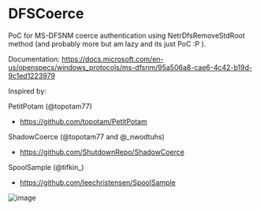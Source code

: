 # DFSCoerce

PoC for MS-DFSNM coerce  authentication  using NetrDfsRemoveStdRoot method (and probably more but am lazy and its just PoC :P ).


Documentation: https://docs.microsoft.com/en-us/openspecs/windows_protocols/ms-dfsnm/95a506a8-cae6-4c42-b19d-9c1ed1223979


Inspired by:


PetitPotam (@topotam77)
  * https://github.com/topotam/PetitPotam

ShadowCoerce (@topotam77 and @\_nwodtuhs)
  * https://github.com/ShutdownRepo/ShadowCoerce

SpoolSample (@tifkin_)
  * https://github.com/leechristensen/SpoolSample

![image](https://user-images.githubusercontent.com/44291883/174438086-9cd74f17-f819-4d6f-9050-adb0c6df37ae.png)

